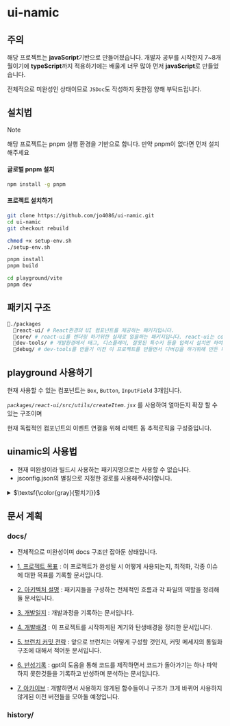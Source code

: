 # ui-namic

## 주의

해당 프로젝트는 **javaScript**기반으로 만들어졌습니다. 개발자 공부를 시작한지 7~8개월이기에 **typeScript**까지 적용하기에는 배울게 너무 많아 먼저 **javaScript**로 만들었습니다.

전체적으로 미완성인 상태이므로 `JSDoc`도 작성하지 못한점 양해 부탁드립니다.

## 설치법

> [!NOTE]
> 해당 프로젝트는 pnpm 실행 환경을 기반으로 합니다. 만약 pnpm이 없다면 먼저 설치해주세요

#### 글로벌 pnpm 설치

```bash
npm install -g pnpm
```

#### 프로젝트 설치하기

```bash
git clone https://github.com/jo4086/ui-namic.git
cd ui-namic
git checkout rebuild

chmod +x setup-env.sh
./setup-env.sh

pnpm install
pnpm build

cd playground/vite
pnpm dev
```

## 패키지 구조

```bash
📁./packages
  📁react-ui/ # React환경의 UI 컴포넌트를 제공하는 패키지입니다.
  📁core/ # react-ui를 렌더링 하기위한 실제로 일을하는 패키지입니다. react-ui는 core패키지에 의존성을 가집니다.
  📁dev-tools/ # 개발환경에서 태그, 디스플레이, 잘못된 특수키 등을 입력시 설치만 하여도 에러를 띄워주는 유효성 검사 패키지입니다. 독립적으로 구성한 이유는 개발자가 react-ui를 사용하여 배포시에 유효성 검사 코드는 데드코드가 되는 일이 발생하여 build시 용량이 커지는 문제를 인식했기에 유효성검사의 실질적 코드는 dev-tools라는 패키지로 빼두고 설치만하면 다른 설정 없이 유효성 검사가 작동하게 만들고 있습니다.
  📁debug/ # dev-tools를 만들기 이전 이 프로젝트를 만들면서 디버깅을 하기위해 만든 패키지입니다. 프로젝트의 완성시에는 아마 사라지지 않을까 생각합니다.
```

## playground 사용하기

현재 사용할 수 있는 컴포넌트는 `Box`, `Button`, `InputField` 3개입니다.

_`packages/react-ui/src/utils/createItem.jsx`_ 를 사용하여 얼마든지 확장 할 수 있는 구조이며

현재 독립적인 컴포넌트의 이벤트 연결을 위해 리액트 돔 추적로직을 구성중입니다.

## uinamic의 사용법

-   현재 미완성이라 빌드시 사용하는 패키지명으로는 사용할 수 없습니다.
-   jsconfig.json의 별칭으로 지정한 경로를 사용해주셔야합니다.

<details>
<summary> $\textsf{\color{gray}{펼치기}}$ </summary>

```jsx
// import { Box } from '@uinamic/react-ui' // 패키지명 사용 불가
import { Box } from '@react-ui'
import { useState } from 'React'

const style = {
    backgroundColor: 'blue',

    dyClick: {
        backgroundColor: 'red',
    },
}

const Main = () => {
    const [toggle, setToggle] = useState(false)

    // 현재는 dynamicStyle이지만 추후 dy로 축약시킬 예정입니다.
    return (
        <>
            <Box dynamicStyle={style} onClick={() => setToggle((prev) => !prev)}>
                안녕하세요
            </Box>
        </>
    )
}
```

해당 코드 작동시

클릭시마다 백그라운드 컬러가 `기본값: blue`, `토글값: red`로 작동하게끔 이벤트 기반 스타일링을 쉽게 하는것이며 onClick뿐만 아니라 자주 사용되는 onEvent을 선언형으로 스타일을 만들게 하는게 목적입니다.

이벤트 스타일을 적용하고 싶은 키워드는 아래와같이 `on`을 `dy`로 교체해서 사용하면 됩니다.

-   `onClick` → `dyClick`
-   `onFocus` → `dyFocus`
-   `onBlur` → `dyBlur` ...

외부 변수로 작성해서 기본 스타일과 동적 스타일을 한번에 선언할 수있으며 간단하게 적용하고 싶을때는 아래와 같이 사용합니다.

```jsx
import { Box } from '@uinamic/react-ui'
import { useState } from 'React'

const Main = () => {
    const [toggle, setToggle] = useState(false)

    return (
        <>
            <Box style={{ color: 'green', backgroundColor: 'orange' }} dyClick={{ color: 'white', backgroundColor: 'black' }} onClick={() => setToggle((prev) => !prev)}>
                클릭시마다 dyClick에 설정한 스타일로 토글됩니다.
            </Box>
        </>
    )
}
```

단순 클릭이벤트 뿐만아니라 선언형으로 `hover`, `after`, `before`같은 **가상 클래스와 가상 요소**, `keyfraems`와 `media`까지 지원하며

이들을 중첩구조로 모든 상황에서의 이벤트 동적 스타일링을 선언형으로 하는게 목표입니다.

아래는 다양항 상황에서 모두 선언형으로 복잡한 스타일을 모두 예상했을때 작성한 코드이며 완성형이 아니기에 수정 될 여지가 있습니다.

<details>
<summary> $\textsf{\color{gray}{선언형 코드 보기}}$ </summary>

```js
const commonStyle = { one: '0.5s ease 1' }

const boxStyle4 = {
    userSelect: 'none',
    gap: '20px',
    color: 'black',
    fontSize: '20px',
    border: '1px solid black',
    outline: 0,
    // width: '500px',
    // margin: '30px auto 0 30px',
    backgroundColor: 'white',
    // justifyContent: 'end',
    // padding: '0 20px',
    boxSizing: 'border-box',
    textAlign: 'right',
    transition: [{ name: 'color, background-color', value: '0.5s ease 1' }, 'font-size 1s ease-in-out 1'],
    // cursor: 'pointer',
    // whiteSpace: 'nowrap',
    position: 'relative',
    // width: 'auto',

    keyframes: {
        move: {
            duration: '3s',
            iteration: 5,
            timingFunction: 'ease-in-out',
            percent: {
                0: { transform: 'translateX(0%)', opacity: 0, easing: 'ease-in' },
                15: { transform: 'translateX(50%)', opacity: 0.3, easing: 'ease-in-out' },
                70: { transform: 'translateX(75%)', opacity: 0.7, easing: 'linear' },
                100: { transform: 'translateX(50%)', opacity: 1, cursor: 'default', easing: 'ease-out' },
            },
        },
        scale: {
            animation: '3s 5 ease-in-out',
            percent: {
                0: { transform: 'scale(1)' },
                100: { transform: 'scale(1.5)' },
            },
        },
    },

    media: {
        between: [
            { up: 768, down: 1023, width: '200px', height: '50px' },
            { up: 1024, down: 1279, width: '300px', height: '100px' },
        ],
        down: [
            { point: 1023, width: '200px', height: '50px' },
            { point: 1279, width: '300px', height: '100px' },
            { point: 1439, width: '400px', height: '150px' },
        ],
        up: [
            { point: 768, width: '200px', height: '50px' },
            { point: 1280, width: '300px', height: '100px' },
        ],
        advanced: [{ query: 'screen, (min-width: 768px) and (max-width: 1023px)', width: '300px' }],
    },

    dyClick: {
        color: 'blue',
        backgroundColor: 'pink',
        padding: '0 200px',

        hover: {
            backgroundColor: 'red',
            color: 'white',
        },
        after: {
            position: 'absolute',
            content: '"hello"',
            left: '30px',
            top: '3px',
            fontSize: '16px',
            transition: [`left ${commonStyle.one}`, `top ${commonStyle.one}`, `fontSize ${commonStyle.one}`],
        },
        before: {
            opacity: '0',
        },
    },
}
```

</details>
</details>

## 문서 계획

### docs/

-   전체적으로 미완성이며 docs 구조만 잡아둔 상태입니다.

-   [1. 프로젝트 목표](./docs/01_Objectives.md) : 이 프로젝트가 완성될 시 어떻게 사용되는지, 최적화, 각종 이슈에 대한 목표를 기록할 문서입니다.
-   [2. 아키텍처 설명](./docs/02_Architeture.md) : 패키지들을 구성하는 전체적인 흐름과 각 파일의 역할을 정리해둘 문서입니다.
-   [3. 개발일지](./docs/03_Devlog.md) : 개발과정을 기록하는 문서입니다.
-   [4. 개발배경](./docs/04_Background.md) : 이 프로젝트를 시작하게된 계기와 탄생배경을 정리한 문서입니다.
-   [5. 브런치 커밋 전략](./docs/05_BranchStrategy.md) : 앞으로 브런치는 어떻게 구성할 것인지, 커밋 메세지의 통일화 구조에 대해서 적어둔 문서입니다.
-   [6. 반성기록](./docs/06_Reflection.md) : gpt의 도움을 통해 코드를 제작하면서 코드가 돌아가기는 하나 파악하지 못한것들을 기록하고 반성하며 분석하는 문서입니다.
-   [7. 아카이브](./docs/07_Archive.md) : 개발하면서 사용하지 않게된 함수들이나 구조가 크게 바뀌어 사용하지 않게된 이전 버전들을 모아둘 예정입니다.

### history/
